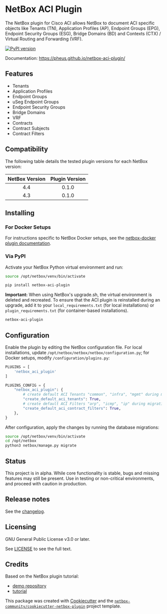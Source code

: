 # NetBox ACI Plugin

The NetBox plugin for Cisco ACI allows NetBox to document ACI specific objects
like Tenants (TN), Application Profiles (AP), Endpoint Groups (EPG),
Endpoint Security Groups (ESG), Bridge Domains (BD) and
Contexts (CTX) / Virtual Routing and Forwarding (VRF).

[![PyPI version](https://img.shields.io/pypi/v/netbox-aci-plugin.svg)](https://pypi.org/project/netbox-aci-plugin/)

Documentation: https://pheus.github.io/netbox-aci-plugin/

## Features

- Tenants
- Application Profiles
- Endpoint Groups
- uSeg Endpoint Groups
- Endpoint Security Groups
- Bridge Domains
- VRF
- Contracts
- Contract Subjects
- Contract Filters

## Compatibility

The following table details the tested plugin versions for each NetBox version:

| NetBox Version | Plugin Version |
|:--------------:|:--------------:|
|      4.4       |     0.1.0      |
|      4.3       |     0.1.0      |



## Installing

### For Docker Setups

For instructions specific to NetBox Docker setups,
see the [netbox-docker plugin documentation](https://github.com/netbox-community/netbox-docker/wiki/Using-Netbox-Plugins).

### Via PyPI

Activate your NetBox Python virtual environment and run:

```bash
source /opt/netbox/venv/bin/activate

pip install netbox-aci-plugin
```

**Important:** When using NetBox's upgrade.sh, the virtual environment is
deleted and recreated.
To ensure that the ACI plugin is reinstalled during an upgrade,
add it to your `local_requirements.txt` (for local installations) or
`plugin_requirements.txt` (for container-based installations).

```txt
netbox-aci-plugin
```

## Configuration

Enable the plugin by editing the NetBox configuration file.
For local installations, update `/opt/netbox/netbox/netbox/configuration.py`;
for Docker setups, modify `/configuration/plugins.py`:

```python
PLUGINS = [
    'netbox_aci_plugin'
]

PLUGINS_CONFIG = {
    "netbox_aci_plugin": {
        # create default ACI Tenants "common", "infra", "mgmt" during migration
        "create_default_aci_tenants": True,
        # create default ACI Filters "arp", "icmp", "ip" during migration
        "create_default_aci_contract_filters": True,
    },
}
```

After configuration, apply the changes by running the database migrations:

```bash
source /opt/netbox/venv/bin/activate
cd /opt/netbox
python3 netbox/manage.py migrate
```

## Status

This project is in alpha.
While core functionality is stable, bugs and missing features may still be
present.
Use in testing or non-critical environments, and proceed with caution
in production.

## Release notes

See the [changelog](https://github.com/pheus/netbox-aci-plugin/blob/main/CHANGELOG.md).

## Licensing

GNU General Public License v3.0 or later.

See [LICENSE](https://www.gnu.org/licenses/gpl-3.0.txt) to see the full text.

## Credits

Based on the NetBox plugin tutorial:

- [demo repository](https://github.com/netbox-community/netbox-plugin-demo)
- [tutorial](https://github.com/netbox-community/netbox-plugin-tutorial)

This package was created with [Cookiecutter](https://github.com/audreyr/cookiecutter) and the
[`netbox-community/cookiecutter-netbox-plugin`](https://github.com/netbox-community/cookiecutter-netbox-plugin) project template.
